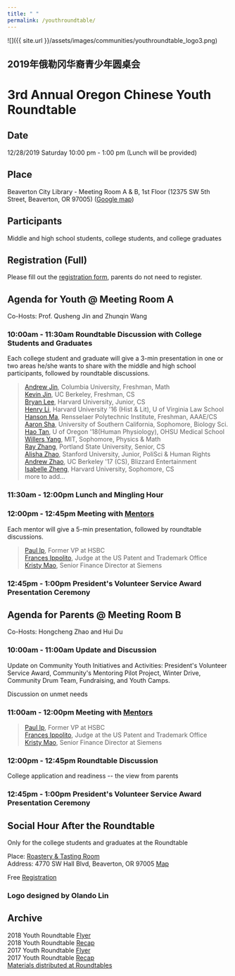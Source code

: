 ```yaml
---
title: " "
permalink: /youthroundtable/
---
```


![]({{ site.url }}/assets/images/communities/youthroundtable_logo3.png)

## 2019年俄勒冈华裔青少年圆桌会
# 3rd Annual Oregon Chinese Youth Roundtable

## Date
12/28/2019 Saturday 10:00 pm - 1:00 pm (Lunch will be provided)

## Place
Beaverton City Library - Meeting Room A & B, 1st Floor (12375 SW 5th Street, Beaverton, OR 97005) ([Google map](https://www.google.com/maps/place/12375+SW+5th+St,+Beaverton,+OR+97005/@45.4841084,-122.8062115,17z/data=!3m1!4b1!4m5!3m4!1s0x54950c21b4d2e3ad:0x21b979fd65c64c83!8m2!3d45.4841084!4d-122.8040228))

## Participants

Middle and high school students, college students, and college graduates

## Registration (Full)

Please fill out the [registration form](https://docs.google.com/forms/d/e/1FAIpQLSdwdICtXpzR0W3BzSSQVAR53tuPV07nIF2MDtEXfuo2Pgvl1Q/viewform?usp=sf_link), parents do not need to register.

## Agenda for Youth @ Meeting Room A

Co-Hosts: Prof. Qusheng Jin and Zhunqin Wang

### 10:00am - 11:30am Roundtable Discussion with College Students and Graduates

Each college student and graduate will give a 3-min presentation in one or two areas he/she wants to share with the middle and high school participants, followed by roundtable discussions.

> [Andrew Jin](https://www.linkedin.com/in/andrew-jin-524293180/), Columbia University, Freshman, Math  
> [Kevin Jin](https://www.linkedin.com/in/kevin-jin-5304a8b6/), UC Berkeley, Freshman, CS  
> [Bryan Lee](https://www.linkedin.com/in/bryan-lee-029325118/), Harvard University, Junior, CS  
> [Henry Li](https://www.linkedin.com/in/henry-li-economic-justice/), Harvard University '16 (Hist & Lit), U of Virginia Law School  
> [Hanson Ma](https://www.linkedin.com/in/hansonhqma/), Rensselaer Polytechnic Institute, Freshman, AAAE/CS  
> [Aaron Sha](http://pdxchinese.org/youthroundtable/), University of Southern California, Sophomore, Biology Sci.  
> [Hao Tan](https://www.linkedin.com/in/hao-tan/), U of Oregon '18(Human Physiology), OHSU Medical School  
> [Willers Yang](https://www.facebook.com/profile.php?id=100005490436518), MIT, Sophomore, Physics & Math  
> [Ray Zhang](http://), Portland State University, Senior, CS  
> [Alisha Zhao](https://www.linkedin.com/in/alishazhao/), Stanford University, Junior, PoliSci & Human Rights  
> [Andrew Zhao](https://www.linkedin.com/in/zhaoandrew/), UC Berkeley '17 (CS), Blizzard Entertainment  
> [Isabelle Zheng](https://www.linkedin.com/in/isabellez/), Harvard University, Sophomore, CS  
> more to add...  

### 11:30am - 12:00pm Lunch and Mingling Hour

### 12:00pm - 12:45pm Meeting with [Mentors](http://pdxchinesementoring.org)

Each mentor will give a 5-min presentation, followed by roundtable discussions.

> [Paul Ip](https://www.linkedin.com/in/paul-ip-a1544744/), Former VP at HSBC  
> [Frances Ippolito](https://www.linkedin.com/in/frances-ippolito-58670225/), Judge at the US Patent and Trademark Office  
> [Kristy Mao](https://www.linkedin.com/in/kristy-mao-5627192/), Senior Finance Director at Siemens  

### 12:45pm - 1:00pm President's Volunteer Service Award Presentation Ceremony

## Agenda for Parents @ Meeting Room B

Co-Hosts: Hongcheng Zhao and Hui Du

### 10:00am - 11:00am Update and Discussion

Update on Community Youth Initiatives and Activities: President's Volunteer Service Award, Community's Mentoring Pilot Project, Winter Drive, Community Drum Team, Fundraising, and Youth Camps.

Discussion on unmet needs

### 11:00am - 12:00pm Meeting with [Mentors](http://pdxchinesementoring.org)

> [Paul Ip](https://www.linkedin.com/in/paul-ip-a1544744/), Former VP at HSBC  
> [Frances Ippolito](https://www.linkedin.com/in/frances-ippolito-58670225/), Judge at the US Patent and Trademark Office  
> [Kristy Mao](https://www.linkedin.com/in/kristy-mao-5627192/), Senior Finance Director at Siemens  

### 12:00pm - 12:45pm Roundtable Discussion

College application and readiness -- the view from parents

### 12:45pm - 1:00pm President's Volunteer Service Award Presentation Ceremony

## Social Hour After the Roundtable

Only for the college students and graduates at the Roundtable

Place: [Roastery & Tasting Room](https://www.avaroasteria.com/)  
Address: 4770 SW Hall Blvd, Beaverton, OR 97005 [Map](https://www.google.com/maps/place/Ava+Roasteria+-+Roastery+and+Tasting+Room/@45.484718,-122.8044149,18.75z/data=!4m5!3m4!1s0x0:0x15dc61306b314792!8m2!3d45.484964!4d-122.8042378)  

Free [Registration](https://docs.google.com/forms/d/e/1FAIpQLSflI-0Qw4XNLZb-m3ejmy_y4h4PPZcshi-SvXr_wvm4nfHhaA/viewform?usp=sf_link)  

### Logo designed by Olando Lin

## Archive

2018 Youth Roundtable [Flyer](/assets/pdf/youth-roundtable-2018.pdf)  
2018 Youth Roundtable [Recap](http://pdxchinese.org/youth-roundtable-2018-recap/)  
2017 Youth Roundtable [Flyer](/assets/pdf/youth-roundtable-2017.pdf)  
2017 Youth Roundtable [Recap](http://pdxchinese.org/youth-roundtable-2017-recap/)  
[Materials distributed at Roundtables](http://pdxchinese.org/resources/benefits_resources/roundtable/)
